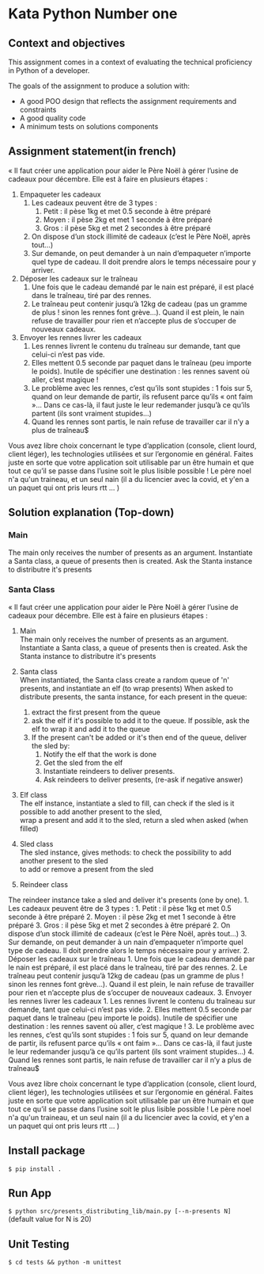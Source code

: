 # Kata Python Number one

## Context and objectives 

This assignment comes in a context of evaluating the technical proficiency in Python of a developer.

The goals of the assignment to produce a solution with:
* A good POO design that reflects the assignment requirements and constraints
* A good quality code 
* A minimum tests on solutions components

## Assignment statement(in french)


« Il faut créer une application pour aider le Père Noël à gérer l’usine de cadeaux pour décembre. Elle est à faire en plusieurs étapes :<br/>
1. Empaqueter les cadeaux
    1. Les cadeaux peuvent être de 3 types :
        1. Petit : il pèse 1kg et met 0.5 seconde à être préparé
        2. Moyen : il pèse 2kg et met 1 seconde à être préparé
        3. Gros : il pèse 5kg et met 2 secondes à être préparé
    2. On dispose d’un stock illimité de cadeaux (c’est le Père Noël, après tout…)
    3. Sur demande, on peut demander à un nain d’empaqueter n’importe quel type de cadeau. Il doit prendre alors le temps nécessaire pour y arriver.
2. Déposer les cadeaux sur le traîneau
    1. Une fois que le cadeau demandé par le nain est préparé, il est placé dans le traîneau, tiré par des rennes.
    2. Le traîneau peut contenir jusqu’à 12kg de cadeau (pas un gramme de plus ! sinon les rennes font grève…). Quand il est plein, le nain refuse de travailler pour rien et n’accepte plus de s’occuper de nouveaux cadeaux.
3. Envoyer les rennes livrer les cadeaux
    1. Les rennes livrent le contenu du traîneau sur demande, tant que celui-ci n’est pas vide.
    2. Elles mettent 0.5 seconde par paquet dans le traîneau (peu importe le poids). Inutile de spécifier une destination : les rennes savent où aller, c’est magique !
    3. Le problème avec les rennes, c’est qu’ils sont stupides : 1 fois sur 5, quand on leur demande de partir, ils refusent parce qu’ils « ont faim »… Dans ce cas-là, il faut juste le leur redemander jusqu’à ce qu’ils partent (ils sont vraiment stupides…)
    4. Quand les rennes sont partis, le nain refuse de travailler car il n’y a plus de traîneau$

Vous avez libre choix concernant le type d’application (console, client lourd, client léger), les technologies utilisées et sur l’ergonomie en général. Faites juste en sorte que votre application soit utilisable par un être humain et que tout ce qu’il se passe dans l’usine soit le plus lisible possible !
Le père noel n'a qu'un traineau, et un seul nain (il a du licencier avec la covid, et y'en a un paquet qui ont pris leurs rtt ... ) 

## Solution explanation (Top-down)

### Main 
The main only receives the number of presents as an argument.
Instantiate a Santa class, a queue of presents then is created.
Ask the Stanta instance to distributre it's presents

### Santa Class


« Il faut créer une application pour aider le Père Noël à gérer l’usine de cadeaux pour décembre. Elle est à faire en plusieurs étapes :<br/>
1. Main<br/>
The main only receives the number of presents as an argument.
Instantiate a Santa class, a queue of presents then is created.
Ask the Stanta instance to distributre it's presents
2. Santa class<br/>
When instantiated, the Santa class create a random queue of 'n' presents, and instantiate an elf (to wrap presents)
When asked to distribute presents, the santa instance, for each present in the queue:
    1. extract the first present from the queue
    2. ask the elf if it's possible to add it to the queue.
    If possible, ask the elf to wrap it and add it to the queue
    3. If the present can't be added or it's then end of the queue, deliver the sled by:
        1. Notify the elf that the work is done
        2. Get the sled from the elf
        3. Instantiate reindeers to deliver presents.
        4. Ask reindeers to deliver presents, (re-ask if negative answer)
        
3. Elf class<br/>
The elf instance, instantiate a sled to fill, can check if the sled is it possible to add another present to the sled,<br/>
wrap a present and add it to the sled, return a sled when asked (when filled)

4. Sled class<br/>
The sled instance, gives methods: to check the possibility to add another present to the sled<br/>
to add or remove a present from the sled

5. Reindeer class<br/>

The reindeer instance take a sled and deliver it's presents (one by one).
    1. Les cadeaux peuvent être de 3 types :
        1. Petit : il pèse 1kg et met 0.5 seconde à être préparé
        2. Moyen : il pèse 2kg et met 1 seconde à être préparé
        3. Gros : il pèse 5kg et met 2 secondes à être préparé
    2. On dispose d’un stock illimité de cadeaux (c’est le Père Noël, après tout…)
    3. Sur demande, on peut demander à un nain d’empaqueter n’importe quel type de cadeau. Il doit prendre alors le temps nécessaire pour y arriver.
2. Déposer les cadeaux sur le traîneau
    1. Une fois que le cadeau demandé par le nain est préparé, il est placé dans le traîneau, tiré par des rennes.
    2. Le traîneau peut contenir jusqu’à 12kg de cadeau (pas un gramme de plus ! sinon les rennes font grève…). Quand il est plein, le nain refuse de travailler pour rien et n’accepte plus de s’occuper de nouveaux cadeaux.
3. Envoyer les rennes livrer les cadeaux
    1. Les rennes livrent le contenu du traîneau sur demande, tant que celui-ci n’est pas vide.
    2. Elles mettent 0.5 seconde par paquet dans le traîneau (peu importe le poids). Inutile de spécifier une destination : les rennes savent où aller, c’est magique !
    3. Le problème avec les rennes, c’est qu’ils sont stupides : 1 fois sur 5, quand on leur demande de partir, ils refusent parce qu’ils « ont faim »… Dans ce cas-là, il faut juste le leur redemander jusqu’à ce qu’ils partent (ils sont vraiment stupides…)
    4. Quand les rennes sont partis, le nain refuse de travailler car il n’y a plus de traîneau$

Vous avez libre choix concernant le type d’application (console, client lourd, client léger), les technologies utilisées et sur l’ergonomie en général. Faites juste en sorte que votre application soit utilisable par un être humain et que tout ce qu’il se passe dans l’usine soit le plus lisible possible !
Le père noel n'a qu'un traineau, et un seul nain (il a du licencier avec la covid, et y'en a un paquet qui ont pris leurs rtt ... ) 

## Install package 
```$ pip install .```
## Run App 
```$ python src/presents_distributing_lib/main.py [--n-presents N]```<br/>
(default value for N is 20)
## Unit Testing 
```$ cd tests && python -m unittest```
